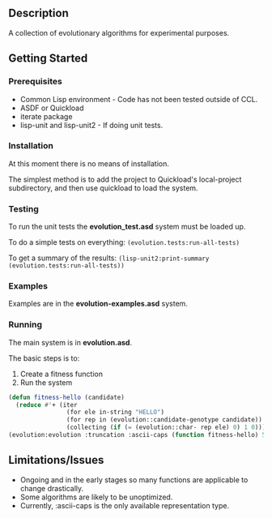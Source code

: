 ## Description

A collection of evolutionary algorithms for experimental purposes.

## Getting Started

### Prerequisites

* Common Lisp environment - Code has not been tested outside of CCL.
* ASDF or Quickload
* iterate package
* lisp-unit and lisp-unit2 - If doing unit tests.

### Installation

At this moment there is no means of installation.

The simplest method is to add the project to Quickload's local-project subdirectory, and then use quickload to load the system.

### Testing

To run the unit tests the **evolution_test.asd** system must be loaded up.

To do a simple tests on everything: ```(evolution.tests:run-all-tests) ```

To get a summary of the results: ```(lisp-unit2:print-summary (evolution.tests:run-all-tests)) ```

### Examples

Examples are in the **evolution-examples.asd** system.

### Running

The main system is in **evolution.asd**.

The basic steps is to:

1. Create a fitness function
2. Run the system

```lisp
(defun fitness-hello (candidate)
  (reduce #'+ (iter
                (for ele in-string "HELLO")
                (for rep in (evolution::candidate-genotype candidate))
                (collecting (if (= (evolution::char- rep ele) 0) 1 0)))))
(evolution:evolution :truncation :ascii-caps (function fitness-hello) 5 100 100)
```

## Limitations/Issues

* Ongoing and in the early stages so many functions are applicable to change drastically.
* Some algorithms are likely to be unoptimized.
* Currently, :ascii-caps is the only available representation type.
